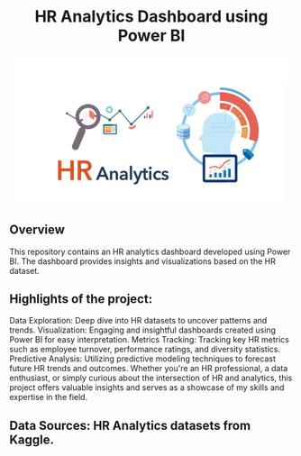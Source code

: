 <h1 align="center">HR Analytics Dashboard using Power BI</h1>
<p align="center">
<img src="Hr image.png">


## Overview
This repository contains an HR analytics dashboard developed using Power BI. The dashboard provides insights and visualizations based on the HR dataset.

## Highlights of the project:

Data Exploration: Deep dive into HR datasets to uncover patterns and trends.
Visualization: Engaging and insightful dashboards created using Power BI for easy interpretation.
Metrics Tracking: Tracking key HR metrics such as employee turnover, performance ratings, and diversity statistics.
Predictive Analysis: Utilizing predictive modeling techniques to forecast future HR trends and outcomes.
Whether you're an HR professional, a data enthusiast, or simply curious about the intersection of HR and analytics, this project offers valuable insights and serves as a showcase of my skills and expertise in the field.


## Data Sources: HR Analytics datasets from Kaggle.

